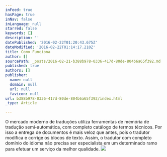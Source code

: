 ```yaml
---
inFeed: true
hasPage: true
inNav: false
inLanguage: null
starred: false
keywords: []
description: ''
datePublished: '2016-02-22T01:20:43.675Z'
dateModified: '2016-02-22T01:14:17.210Z'
title: Como Funciona
author: []
sourcePath: _posts/2016-02-21-b388b978-0336-417d-80de-804b6a65f392.md
published: true
authors: []
publisher:
  name: null
  domain: null
  url: null
  favicon: null
url: b388b978-0336-417d-80de-804b6a65f392/index.html
_type: Article

---
```

O mercado moderno de traduções utiliza ferramentas de memória de tradução semi-automática, com completo catálogo de termos técnicos. Por isso a entrega de documentos é mais veloz que antes, pois o tradutor modifica e corrige os blocos de texto. Assim, o tradutor com completo domínio do idioma não precisa ser especialista em um determinado ramo para efetuar um serviço da melhor qualidade.
![](https://the-grid-user-content.s3-us-west-2.amazonaws.com/47bc0dfb-992a-49cd-99b9-a33b1fbeaca4.jpg)